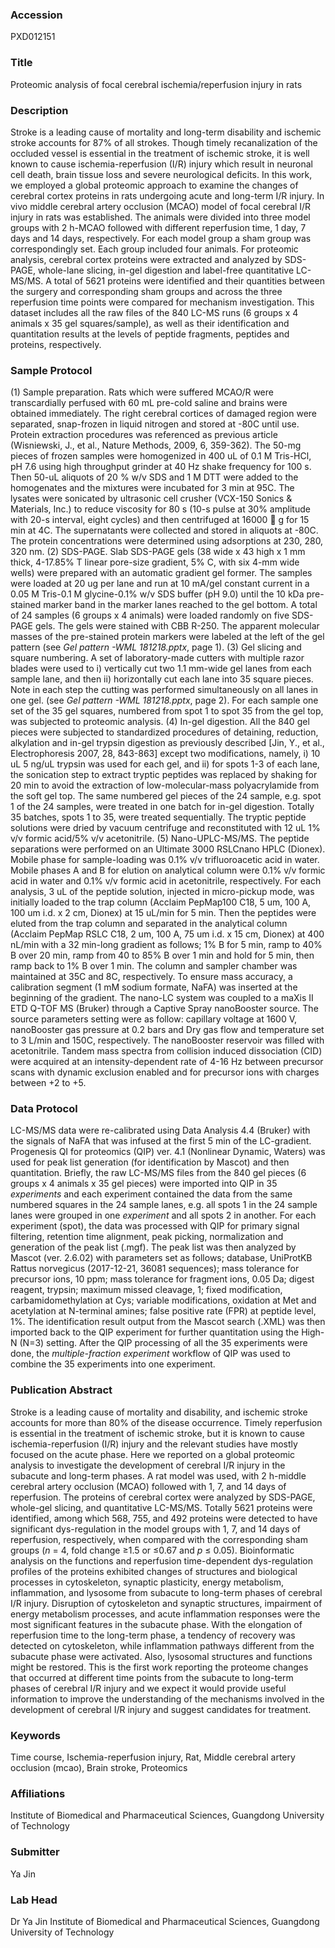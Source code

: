 ### Accession
PXD012151

### Title
Proteomic analysis of focal cerebral ischemia/reperfusion injury in rats

### Description
Stroke is a leading cause of mortality and long-term disability and ischemic stroke accounts for 87% of all strokes. Though timely recanalization of the occluded vessel is essential in the treatment of ischemic stroke, it is well known to cause ischemia-reperfusion (I/R) injury which result in neuronal cell death, brain tissue loss and severe neurological deficits. In this work, we employed a global proteomic approach to examine the changes of cerebral cortex proteins in rats undergoing acute and long-term I/R injury. In vivo middle cerebral artery occlusion (MCAO) model of focal cerebral I/R injury in rats was established. The animals were divided into three model groups with 2 h-MCAO followed with different reperfusion time, 1 day, 7 days and 14 days, respectively. For each model group a sham group was correspondingly set. Each group included four animals. For proteomic analysis, cerebral cortex proteins were extracted and analyzed by SDS-PAGE, whole-lane slicing, in-gel digestion and label-free quantitative LC-MS/MS. A total of 5621 proteins were identified and their quantities between the surgery and corresponding sham groups and across the three reperfusion time points were compared for mechanism investigation. This dataset includes all the raw files of the 840 LC-MS runs (6 groups x 4 animals x 35 gel squares/sample), as well as their identification and quantitation results at the levels of peptide fragments, peptides and proteins, respectively.

### Sample Protocol
(1) Sample preparation.  Rats which were suffered MCAO/R were transcardially perfused with 60 mL pre-cold saline and brains were obtained immediately. The right cerebral cortices of damaged region were separated, snap-frozen in liquid nitrogen and stored at -80C until use. Protein extraction procedures was referenced as previous article (Wisniewski, J., et al., Nature Methods, 2009, 6, 359-362). The 50-mg pieces of frozen samples were homogenized in 400 uL of 0.1 M Tris-HCl, pH 7.6 using high throughput grinder at 40 Hz shake frequency for 100 s. Then 50-uL aliquots of 20 % w/v SDS and 1 M DTT were added to the homogenates and the mixtures were incubated for 3 min at 95C. The lysates were sonicated by ultrasonic cell crusher (VCX-150 Sonics & Materials, Inc.) to reduce viscosity for 80 s (10-s pulse at 30% amplitude with 20-s interval, eight cycles) and then centrifuged at 16000  g for 15 min at 4C. The supernatants were collected and stored in aliquots at -80C. The protein concentrations were determined using adsorptions at 230, 280, 320 nm. (2) SDS-PAGE.  Slab SDS-PAGE gels (38 wide x 43 high x 1 mm thick, 4-17.85% T linear pore-size gradient, 5% C, with six 4-mm wide wells) were prepared with an automatic gradient gel former. The samples were loaded at 20 ug per lane and run at 10 mA/gel constant current in a 0.05 M Tris-0.1 M glycine-0.1% w/v SDS buffer (pH 9.0) until the 10 kDa pre-stained marker band in the marker lanes reached to the gel bottom. A total of 24 samples (6 groups x 4 animals) were loaded randomly on five SDS-PAGE gels. The gels were stained with CBB R-250. The apparent molecular masses of the pre-stained protein markers were labeled at the left of the gel pattern (see *Gel pattern -WML 181218.pptx*, page 1). (3) Gel slicing and square numbering.  A set of laboratory-made cutters with multiple razor blades were used to i) vertically cut two 1.1 mm-wide gel lanes from each sample lane, and then ii) horizontally cut each lane into 35 square pieces. Note in each step the cutting was performed simultaneously on all lanes in one gel. (see *Gel pattern -WML 181218.pptx*, page 2). For each sample one set of the 35 gel squares, numbered from spot 1 to spot 35 from the gel top, was subjected to proteomic analysis.   (4) In-gel digestion.  All the 840 gel pieces were subjected to standardized procedures of detaining, reduction, alkylation and in-gel trypsin digestion as previously described [Jin, Y., et al., Electrophoresis 2007, 28, 843-863] except two modifications, namely, i) 10 uL 5 ng/uL trypsin was used for each gel, and ii) for spots 1-3 of each lane, the sonication step to extract tryptic peptides was replaced by shaking for 20 min to avoid the extraction of low-molecular-mass polyacrylamide from the soft gel top. The same numbered gel pieces of the 24 sample, e.g. spot 1 of the 24 samples, were treated in one batch for in-gel digestion. Totally 35 batches, spots 1 to 35, were treated sequentially. The tryptic peptide solutions were dried by vacuum centrifuge and reconstituted with 12 uL 1% v/v formic acid/5% v/v acetonitrile. (5) Nano-UPLC-MS/MS.  The peptide separations were performed on an Ultimate 3000 RSLCnano HPLC (Dionex). Mobile phase for sample-loading was 0.1% v/v trifluoroacetic acid in water. Mobile phases A and B for elution on analytical column were 0.1% v/v formic acid in water and 0.1% v/v formic acid in acetonitrile, respectively. For each analysis, 3 uL of the peptide solution, injected in micro-pickup mode, was initially loaded to the trap column (Acclaim PepMap100 C18, 5 um, 100 A, 100 um i.d. x 2 cm, Dionex) at 15 uL/min for 5 min. Then the peptides were eluted from the trap column and separated in the analytical column (Acclaim PepMap RSLC C18, 2 um, 100 A, 75 um i.d. x 15 cm, Dionex) at 400 nL/min with a 32 min-long gradient as follows; 1% B for 5 min, ramp to 40% B over 20 min, ramp from 40 to 85% B over 1 min and hold for 5 min, then ramp back to 1% B over 1 min. The column and sampler chamber was maintained at 35C and 8C, respectively. To ensure mass accuracy, a calibration segment (1 mM sodium formate, NaFA) was inserted at the beginning of the gradient. The nano-LC system was coupled to a maXis II ETD Q-TOF MS (Bruker) through a Captive Spray nanoBooster source. The source parameters setting were as follow: capillary voltage at 1600 V, nanoBooster gas pressure at 0.2 bars and Dry gas flow and temperature set to 3 L/min and 150C, respectively. The nanoBooster reservoir was filled with acetonitrile. Tandem mass spectra from collision induced dissociation (CID) were acquired at an intensity-dependent rate of 4-16 Hz between precursor scans with dynamic exclusion enabled and for precursor ions with charges between +2 to +5.

### Data Protocol
LC-MS/MS data were re-calibrated using Data Analysis 4.4 (Bruker) with the signals of NaFA that was infused at the first 5 min of the LC-gradient. Progenesis QI for proteomics (QIP) ver. 4.1 (Nonlinear Dynamic, Waters) was used for peak list generation (for identification by Mascot) and then quantitation. Briefly, the raw LC-MS/MS files from the 840 gel pieces (6 groups x 4 animals x 35 gel pieces) were imported into QIP in 35 *experiments* and each experiment contained the data from the same numbered squares in the 24 sample lanes, e.g. all spots 1 in the 24 sample lanes were grouped in one *experiment* and all spots 2 in another. For each experiment (spot), the data was processed with QIP for primary signal filtering, retention time alignment, peak picking, normalization and generation of the peak list (.mgf). The peak list was then analyzed by Mascot (ver. 2.6.02) with parameters set as follows; database, UniProtKB Rattus norvegicus (2017-12-21, 36081 sequences); mass tolerance for precursor ions, 10 ppm; mass tolerance for fragment ions, 0.05 Da; digest reagent, trypsin; maximum missed cleavage, 1; fixed modification, carbamidomethylation at Cys; variable modifications, oxidation at Met and acetylation at N-terminal amines; false positive rate (FPR) at peptide level, 1%. The identification result output from the Mascot search (.XML) was then imported back to the QIP experiment for further quantitation using the High-N (N=3) setting. After the QIP processing of all the 35 experiments were done, the *multiple-fraction experiment* workflow of QIP was used to combine the 35 experiments into one experiment.

### Publication Abstract
Stroke is a leading cause of mortality and disability, and ischemic stroke accounts for more than 80% of the disease occurrence. Timely reperfusion is essential in the treatment of ischemic stroke, but it is known to cause ischemia-reperfusion (I/R) injury and the relevant studies have mostly focused on the acute phase. Here we reported on a global proteomic analysis to investigate the development of cerebral I/R injury in the subacute and long-term phases. A rat model was used, with 2 h-middle cerebral artery occlusion (MCAO) followed with 1, 7, and 14 days of reperfusion. The proteins of cerebral cortex were analyzed by SDS-PAGE, whole-gel slicing, and quantitative LC-MS/MS. Totally 5621 proteins were identified, among which 568, 755, and 492 proteins were detected to have significant dys-regulation in the model groups with 1, 7, and 14 days of reperfusion, respectively, when compared with the corresponding sham groups (<i>n</i> = 4, fold change &#x2265;1.5 or &#x2264;0.67 and <i>p</i> &#x2264; 0.05). Bioinformatic analysis on the functions and reperfusion time-dependent dys-regulation profiles of the proteins exhibited changes of structures and biological processes in cytoskeleton, synaptic plasticity, energy metabolism, inflammation, and lysosome from subacute to long-term phases of cerebral I/R injury. Disruption of cytoskeleton and synaptic structures, impairment of energy metabolism processes, and acute inflammation responses were the most significant features in the subacute phase. With the elongation of reperfusion time to the long-term phase, a tendency of recovery was detected on cytoskeleton, while inflammation pathways different from the subacute phase were activated. Also, lysosomal structures and functions might be restored. This is the first work reporting the proteome changes that occurred at different time points from the subacute to long-term phases of cerebral I/R injury and we expect it would provide useful information to improve the understanding of the mechanisms involved in the development of cerebral I/R injury and suggest candidates for treatment.

### Keywords
Time course, Ischemia-reperfusion injury, Rat, Middle cerebral artery occlusion (mcao), Brain stroke, Proteomics

### Affiliations
Institute of Biomedical and Pharmaceutical Sciences, Guangdong University of Technology

### Submitter
Ya Jin

### Lab Head
Dr Ya Jin
Institute of Biomedical and Pharmaceutical Sciences, Guangdong University of Technology


